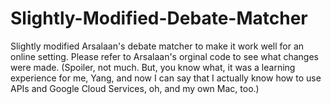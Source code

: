 # Slightly-Modified-Debate-Matcher
Slightly modified Arsalaan's debate matcher to make it work well for an online setting.
Please refer to Arsalaan's orginal code to see what changes were made. 
(Spoiler, not much. But, you know what, it was a learning experience for me, Yang,
and now I can say that I actually know how to use APIs and Google Cloud Services, oh, and my own Mac, too.)
